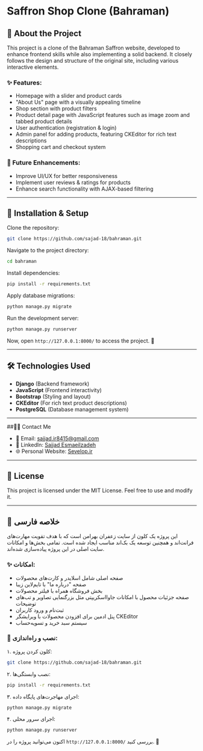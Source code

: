 # Saffron Shop Clone (Bahraman)

## 📌 About the Project

This project is a clone of the Bahraman Saffron website, developed to enhance frontend skills while also implementing a solid backend. It closely follows the design and structure of the original site, including various interactive elements.

### ✨ Features:
- Homepage with a slider and product cards
- "About Us" page with a visually appealing timeline
- Shop section with product filters
- Product detail page with JavaScript features such as image zoom and tabbed product details
- User authentication (registration & login)
- Admin panel for adding products, featuring CKEditor for rich text descriptions
- Shopping cart and checkout system

### 📌 Future Enhancements:
- Improve UI/UX for better responsiveness
- Implement user reviews & ratings for products
- Enhance search functionality with AJAX-based filtering

---

## 🚀 Installation & Setup

Clone the repository:
```sh
git clone https://github.com/sajad-18/bahraman.git
```

Navigate to the project directory:
```sh
cd bahraman
```

Install dependencies:
```sh
pip install -r requirements.txt
```

Apply database migrations:
```sh
python manage.py migrate
```

Run the development server:
```sh
python manage.py runserver
```

Now, open `http://127.0.0.1:8000/` to access the project. 🚀

---

## 🛠 Technologies Used
- **Django** (Backend framework)
- **JavaScript** (Frontend interactivity)
- **Bootstrap** (Styling and layout)
- **CKEditor** (For rich text product descriptions)
- **PostgreSQL** (Database management system)

---

##👨‍💻 Contact Me
- 📧 Email: [sajjad.ir8415@gmail.com](mailto:sajjad.ir8415@gmail.com)
- 💼 LinkedIn: [Sajjad Esmaeilzadeh](https://www.linkedin.com/in/sajad-esmaeilzadeh/)
- 🌐 Personal Website: [Sevelop.ir](www.sevelop.ir)

---

## 📜 License
This project is licensed under the MIT License. Feel free to use and modify it.

---

## 📌 خلاصه فارسی

این پروژه یک کلون از سایت زعفران بهرامن است که با هدف تقویت مهارت‌های فرانت‌اند و همچنین توسعه یک بک‌اند مناسب ایجاد شده است. تمامی بخش‌ها و امکانات سایت اصلی در این پروژه پیاده‌سازی شده‌اند.

### ✨ امکانات:
- صفحه اصلی شامل اسلایدر و کارت‌های محصولات
- صفحه "درباره ما" با تایم‌لاین زیبا
- بخش فروشگاه همراه با فیلتر محصولات
- صفحه جزئیات محصول با امکانات جاوااسکریپتی مثل بزرگنمایی تصاویر و تب‌های توضیحات
- ثبت‌نام و ورود کاربران
- پنل ادمین برای افزودن محصولات با ویرایشگر CKEditor
- سیستم سبد خرید و تسویه‌حساب

### 🚀 نصب و راه‌اندازی:
۱. کلون کردن پروژه:
```sh
git clone https://github.com/sajad-18/bahraman.git
```
۲. نصب وابستگی‌ها:
```sh
pip install -r requirements.txt
```
۳. اجرای مهاجرت‌های پایگاه داده:
```sh
python manage.py migrate
```
۴. اجرای سرور محلی:
```sh
python manage.py runserver
```

اکنون می‌توانید پروژه را در `http://127.0.0.1:8000/` بررسی کنید. 🚀
